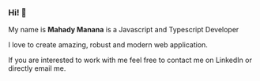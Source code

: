 ### Hi! 👋

My name is **Mahady Manana** is a Javascript and Typescript Developer 

I love to create amazing, robust and modern web application.

If you are interested to work with me feel free to contact me on LinkedIn or directly email me.
